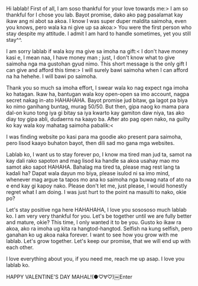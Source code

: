 Hi lablab! First of all, I am soso thankful for
your love towards me:> I am so thankful for I chose you lab.
Bayot promise, dako ako pag pasalamat kay ikaw ang ni
abot sa akoa. I know I was super duper maldita saimoha, even you
knows, pero wala ka ni give up sa akoa:> You were the first
person who stay despite my attitude. I admit I am hard to handle
sometimes, yet you still stay^^. 

I am sorry lablab if wala koy ma give sa imoha na gift:<
I don't have money kasi e, I mean naa, I have money man ;
just, I don't know what to give saimoha nga ma gustohan gyud nimo.
This short message is the only gift I can give and afford this time:> I will surely bawi saimoha when I can afford na ha hehehe. I will bawi po saimoha.

Thank you so much sa imoha effort, I swear wala ko nag expect nga imoha ko hatagan. Ikaw ha, bantugan wala koy open-open sa imo account, nagpa secret nakag in-ato HAHAHAHA.
Bayot promise jud bitaw, ga lagot pa biya ko nimo ganihang buntag, murag 50/50. But then,
gipa naog ko mama para dal-on kuno tong iya gi bitay sa iya kwarto kay gamiton daw niya, tas ako diay toy gipa abli, dudaerns na kaayo ba. After ato pag open nako, na guilty ko kay wala koy mahatag saimoha pabalik:< 

I was finding website po kasi para ma goodie ako present para saimoha, pero lisod kaayo buhaton bayot, then dili sad mo gana mga websites.

Lablab ko, I want us to stay forever po, I know ma tired man jud ta, samot na kay dali rako sapoton and mag lisod ka handle sa akoa usahay mao mo samot ako sapot HAHAHA. Bahalag ma tired ta, please mag rest lang ta kadali ha? Dapat wala dayun mo biya, please isulod ni sa imo mind, whenever mag argue ta tapos mo ana ko saimoha nga buwag nata of ato na e end kay gi kapoy nako. Please don't let me, just please, I would honestly regret what I am doing. I was just hurt to the point na masulti to nako, okie po?

Let's stay positive nga here HAHAHAHA, I love you sosososo much lablab ko. I am very very thankful for you. Let's be together until we are fully better and mature, okie? This time, I only wanted it to be you. Gusto ko ikaw ra akoa, ako ra imoha ug kita ra hangtod-hangtod. Selfish na kung selfish, pero ganahan ko ug akoa naka forever. I want to see how you grow with me lablab. Let's grow together. Let's keep our promise, that we will end up with each other.

I love everything about you, if you need me, reach me up asap. I love you lablab ko.

HAPPY VALENTINE'S DAY MAHAL!(●♡∀♡)￼Enter
